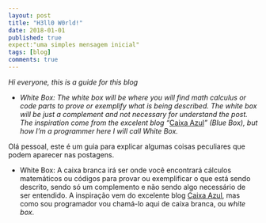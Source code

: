 ```yaml
---
layout: post
title: "H3ll0 W0rld!"
date: 2018-01-01
published: true
expect:"uma simples mensagem inicial"
tags: [blog]
comments: true
---
```


*Hi everyone, this is a guide for this blog*

* *White Box: The white box will be where you will find math calculus or code
parts to prove or exemplify what is being described. The white box will be just
a complement and not necessary for understand the post. The inspiration come
from the excelent blog “*[Caixa Azul](http://scienceblogs.com.br/caixaazul/)*”
(Blue Box), but how I’m a programmer here I will call White Box.*

Olá pessoal, este é um guia para explicar algumas coisas peculiares que podem
aparecer nas postagens.

* White Box: A caixa branca irá ser onde você encontrará cálculos matemáticos ou
códigos para provar ou exemplificar o que está sendo descrito, sendo só um
complemento e não sendo algo necessário de ser entendido. A inspiração vem do
excelente blog [Caixa Azul](http://scienceblogs.com.br/caixaazul/), mas como sou
programador vou chamá-lo aqui de caixa branca, ou *white box*.

